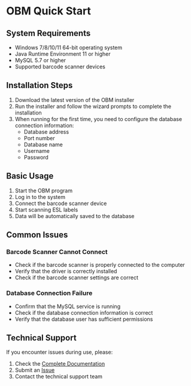 # OBM Quick Start

## System Requirements

- Windows 7/8/10/11 64-bit operating system
- Java Runtime Environment 11 or higher
- MySQL 5.7 or higher
- Supported barcode scanner devices

## Installation Steps

1. Download the latest version of the OBM installer
2. Run the installer and follow the wizard prompts to complete the installation
3. When running for the first time, you need to configure the database connection information:
   - Database address
   - Port number
   - Database name
   - Username
   - Password

## Basic Usage

1. Start the OBM program
2. Log in to the system
3. Connect the barcode scanner device
4. Start scanning ESL labels
5. Data will be automatically saved to the database

## Common Issues

### Barcode Scanner Cannot Connect

- Check if the barcode scanner is properly connected to the computer
- Verify that the driver is correctly installed
- Check if the barcode scanner settings are correct

### Database Connection Failure

- Confirm that the MySQL service is running
- Check if the database connection information is correct
- Verify that the database user has sufficient permissions

## Technical Support

If you encounter issues during use, please:

1. Check the [Complete Documentation](/en/docs/OBM/)
2. Submit an [Issue](https://github.com/your-repo/OBM/issues)
3. Contact the technical support team 